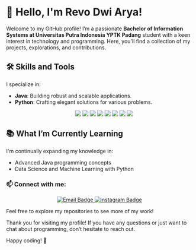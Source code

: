 # 👋 Hello, I'm Revo Dwi Arya!

Welcome to my GitHub profile! I’m a passionate **Bachelor of Information Systems at Universitas Putra Indonesia YPTK Padang** student with a keen interest in technology and programming. Here, you'll find a collection of my projects, explorations, and contributions.

## 🛠️ Skills and Tools

I specialize in:
- **Java**: Building robust and scalable applications.
- **Python**: Crafting elegant solutions for various problems.
  <p align="center">
  <img src="https://img.shields.io/badge/JavaScript-323330?style=for-the-badge&logo=javascript&logoColor=F7DF1E"/>
  <img src="https://img.shields.io/badge/Python-14354C?style=for-the-badge&logo=python&logoColor=white"/>
  <img src="https://img.shields.io/badge/GitHub-181717?style=for-the-badge&logo=github&logoColor=white"/>
  <img src="https://img.shields.io/badge/Visual%20Studio%20Code-007ACC?style=for-the-badge&logo=visual-studio-code&logoColor=white"/>
  <img src="(https://img.shields.io/badge/NetBeans-6D6E71?style=for-the-badge&logo=apache-netbeans&logoColor=white"/>
  <img src="https://img.shields.io/badge/NeDB-339933?style=for-the-badge&logo=nedb&logoColor=white"/>
  <img src="https://img.shields.io/badge/HTML5-E34F26?style=for-the-badge&logo=html5&logoColor=white"/>
  <img src="https://img.shields.io/badge/CSS3-1572B6?style=for-the-badge&logo=css3&logoColor=white"/>
</p>

## 📚 What I’m Currently Learning

I'm continually expanding my knowledge in:
- Advanced Java programming concepts
- Data Science and Machine Learning with Python

### 📫 Connect with me:

<p align="center">
  <a href="mailto:revoarya42@gmail.com">
    <img src="https://img.shields.io/badge/Email-D14836?style=for-the-badge&logo=gmail&logoColor=white" alt="Email Badge" />
  </a>
  <a href="https://www.instagram.com/revodwiarya?igsh=MW5zcjNsMGl0d25oZw%3D%3D&utm_source=qr ">
    <img src="https://img.shields.io/badge/Instagram-1DA1F2?style=for-the-badge&logo=twitter&logoColor=white" alt="instagram Badge" />
  </a>
</p>


Feel free to explore my repositories to see more of my work!

Thank you for visiting my profile! If you have any questions or just want to chat about programming, don’t hesitate to reach out.

Happy coding! 🚀
